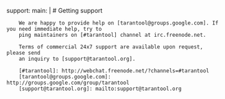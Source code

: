 support:
    main: |
        # Getting support

        We are happy to provide help on [tarantool@groups.google.com]. If you need immediate help, try to
        ping maintainers on [#tarantool] channel at irc.freenode.net.

        Terms of commercial 24x7 support are available upon request, please send
        an inquiry to [support@tarantool.org].

        [#tarantool]: http://webchat.freenode.net/?channels=#tarantool
        [tarantool@groups.google.com]: http://groups.google.com/group/tarantool
        [support@tarantool.org]: mailto:support@tarantool.org
